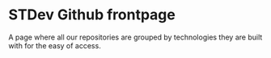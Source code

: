 STDev Github frontpage
==========

A page where all our repositories are grouped by technologies they are built with for the easy of access.
